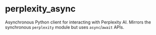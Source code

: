 # perplexity_async

Asynchronous Python client for interacting with Perplexity AI. Mirrors the synchronous `perplexity` module but uses `async`/`await` APIs.

